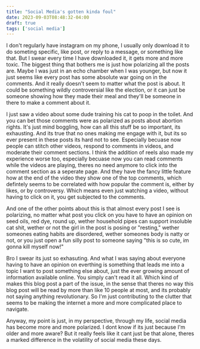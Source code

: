 ```yaml
---
title: "Social Media's gotten kinda foul"
date: 2023-09-03T08:48:32-04:00
draft: true
tags: ['social media']
---
```

I don't regularly have instagram on my phone, I usually only download it to do someting specific, like post, or reply to a message, or something like that. But I swear every time I have downloaded it, it gets more and more toxic. The biggest thing that bothers me is just how polarizing all the posts are. Maybe I was just in an echo chamber when I was younger, but now it just seems like every post has some absolute war going on in the comments. And it really doesn't seem to matter what the post is about. It could be something wildly controversial like the election, or it can just be someone showing how they made their meal and they'll be someone in there to make a comment about it. 

I just saw a video about some dude training his cat to poop in the toilet. And you can bet those comments were as polarized as posts about abortion rights. It's just mind boggling, how can all this stuff be so important, its exhausting. And its true that no ones making me engage with it, but its so ever present in these posts its hard not to see. Especially becuase now people can stitch other videos, respond to comments in videos, and moderate their comment sections. I think the addition of reels also made my experience worse too, especially becuase now you can read comments while the videos are playing, theres no need anymore to click into the comment section as a seperate page. And they have the fancy little feature how at the end of the video they show one of the top comments, which defintely seems to be correlated with how popular the comment is, either by likes, or by controversy. Which means even just watching a video, without having to click on it, you get subjected to the comments. 

And one of the other points about this is that almost every post I see is polarizing, no matter what post you click on you have to have an opinion on seed oils, red dye, round up, wether household pipes can support insoluble cat shit, wether or not the girl in the post is posing or "resting," wether someones eating habits are disordered, wether someones body is natty or not, or you just open a fun silly post to someone saying "this is so cute, im gonna kill myself now!"

Bro I swear its just so exhasuting. And what I was saying about everyone having to have an opinion on everthing is something that leads me into a topic I want to post something else about, just the ever growing amount of information available online. You simply can't read it all. Which kind of makes this blog post a part of the issue, in the sense that theres no way this blog post will be read by more than like 10 people at most, and its probably not saying anything revolutionary. So I'm just contributing to the clutter that seems to be making the internet a more and more complicated place to navigate.

Anyway, my point is just, in my perspective, through my life, social media has become more and more polarized. I dont know if its just because I'm older and more aware? But it really feels like it cant just be that alone, theres a marked difference in the volatility of social media these days. 
